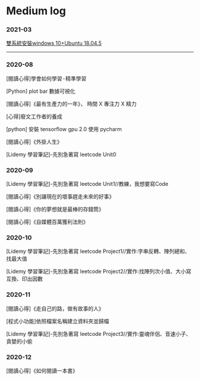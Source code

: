 # Medium log

### 2021-03

[雙系統安裝windows 10+Ubuntu 18.04.5](https://sweetornotspicymarathon.medium.com/%E9%9B%99%E7%B3%BB%E7%B5%B1%E5%AE%89%E8%A3%9Dwindows-10-ubuntu-18-04-5-7208148888dc)

--------------------------------------

### 2020-08

[閱讀心得]學會如何學習 - 精準學習

[Python] plot bar 數據可視化

[閱讀心得]《最有生產力的一年》， 時間 X 專注力 X 精力

[心得]廢文工作者的養成 

[python] 安裝 tensorflow gpu 2.0 使用 pycharm 

[閱讀心得]《外掛人生》

[Lidemy 學習筆記]-先別急著寫 leetcode Unit0 

### 2020-09

[Lidemy 學習筆記]-先別急著寫 leetcode Unit1//教練，我想要寫Code 

[閱讀心得]《別讓現在的壞事趕走未來的好事》

[閱讀心得]《你的夢想就是最棒的存錢筒》

[閱讀心得]《自媒體百萬獲利法則》

### 2020-10
[Lidemy 學習筆記]-先別急著寫 leetcode Project1//實作:字串反轉、陣列總和、找最大值

[Lidemy 學習筆記]-先別急著寫 leetcode Project2//實作:找陣列次小值、大小寫互換、印出因數

### 2020-11
[閱讀心得]《走自己的路，做有故事的人》

[程式小功能]依照檔案名稱建立資料夾並歸檔

[Lidemy 學習筆記]-先別急著寫 leetcode Project3//實作:靈魂伴侶、音速小子、貪婪的小偷

### 2020-12
[閱讀心得]《如何閱讀一本書》
